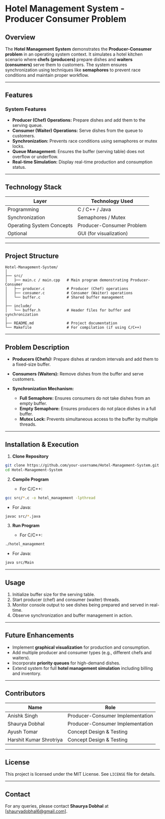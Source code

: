 # Hotel Management System - Producer Consumer Problem

## Overview

The **Hotel Management System** demonstrates the **Producer-Consumer problem** in an operating system context. It simulates a hotel kitchen scenario where **chefs (producers)** prepare dishes and **waiters (consumers)** serve them to customers. The system ensures synchronization using techniques like **semaphores** to prevent race conditions and maintain proper workflow.

---

## Features

### System Features

* **Producer (Chef) Operations:** Prepare dishes and add them to the serving queue.
* **Consumer (Waiter) Operations:** Serve dishes from the queue to customers.
* **Synchronization:** Prevents race conditions using semaphores or mutex locks.
* **Queue Management:** Ensures the buffer (serving table) does not overflow or underflow.
* **Real-time Simulation:** Display real-time production and consumption status.

---

## Technology Stack

| Layer                     | Technology Used           |
| ------------------------- | ------------------------- |
| Programming               | C / C++ / Java            |
| Synchronization           | Semaphores / Mutex        |
| Operating System Concepts | Producer-Consumer Problem |
| Optional                  | GUI (for visualization)   |

---

## Project Structure

```
Hotel-Management-System/
│
├── src/
│   ├── main.c / main.cpp   # Main program demonstrating Producer-Consumer
│   ├── producer.c          # Producer (Chef) operations
│   ├── consumer.c          # Consumer (Waiter) operations
│   └── buffer.c            # Shared buffer management
│
├── include/
│   └── buffer.h            # Header files for buffer and synchronization
│
├── README.md               # Project documentation
└── Makefile                # For compilation (if using C/C++)
```

---

## Problem Description

* **Producers (Chefs):** Prepare dishes at random intervals and add them to a fixed-size buffer.
* **Consumers (Waiters):** Remove dishes from the buffer and serve customers.
* **Synchronization Mechanism:**

  * **Full Semaphore:** Ensures consumers do not take dishes from an empty buffer.
  * **Empty Semaphore:** Ensures producers do not place dishes in a full buffer.
  * **Mutex Lock:** Prevents simultaneous access to the buffer by multiple threads.

---

## Installation & Execution

1. **Clone Repository**

```bash
git clone https://github.com/your-username/Hotel-Management-System.git
cd Hotel-Management-System
```

2. **Compile Program**

   * For C/C++:

```bash
gcc src/*.c -o hotel_management -lpthread
```

* For Java:

```bash
javac src/*.java
```

3. **Run Program**

   * For C/C++:

```bash
./hotel_management
```

* For Java:

```bash
java src/Main
```

---

## Usage

1. Initialize buffer size for the serving table.
2. Start producer (chef) and consumer (waiter) threads.
3. Monitor console output to see dishes being prepared and served in real-time.
4. Observe synchronization and buffer management in action.

---

## Future Enhancements

* Implement **graphical visualization** for production and consumption.
* Add multiple producer and consumer types (e.g., different chefs and waiters).
* Incorporate **priority queues** for high-demand dishes.
* Extend system for full **hotel management simulation** including billing and inventory.

---

## Contributors

| Name           | Role                             |
| -------------- | -------------------------------- |
| Anishk Singh   | Producer-Consumer Implementation |
| Shaurya Dobhal | Producer-Consumer Implementation |
| Ayush Tomar    | Concept Design & Testing         |
| Harshit Kumar Shrotriya    | Concept Design & Testing         |

---

## License

This project is licensed under the MIT License. See `LICENSE` file for details.

---

## Contact

For any queries, please contact **Shaurya Dobhal** at [shauryadobhal6@gmail.com].
